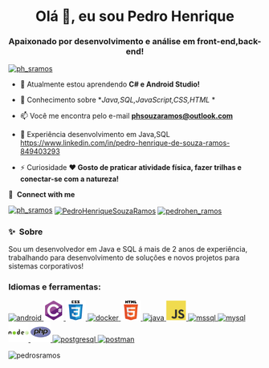 <h1 align="center">Olá 👋, eu sou Pedro Henrique</h1>
<h3 align="center">Apaixonado por desenvolvimento e análise em front-end,back-end!</h3>

<p align=" esquerda"> <a href="https://twitter.com/ph_sramos" target="blank"><img src="https://img.shields.io/twitter/follow/ph_sramos?logo=twitter&style=for -the-badge" alt="ph_sramos" /></a> </p>

- 🌱 Atualmente estou aprendendo **C# e Android Studio!**

- 💬 Conhecimento sobre **Java,SQL,JavaScript,CSS,HTML* *

- 📫 Você me encontra pelo e-mail **phsouzaramos@outlook.com**

- 📄 Experiência desenvolvimento em Java,SQL [https://www.linkedin.com/in/pedro-henrique-de-souza-ramos- 849403293](https://www.linkedin.com/in/pedro-henrique-de-souza-ramos-849403293)

- ⚡ Curiosidade **❤️ Gosto de praticar atividade física, fazer trilhas e conectar-se com a natureza!**

🔗 &nbsp;**Connect with me**

<p align="left">
<a href="https://twitter.com/ph_sramos" target="blank"><img align="center " src="https://raw.githubusercontent.com/rahuldkjain/github-profile-readme-generator/master/src/images/icons/Social/twitter.svg" alt="ph_sramos" height="30" width= "40" /></a> 
<a href="https://www.linkedin.com/in/pedro-henrique-de-souza-ramos-849403293/" target="blank"><img align="center" src="https://raw.githubusercontent.com/rahuldkjain/github-profile-readme-generator/master/src/images/icons/Social/linked-in-alt.svg" alt="PedroHenriqueSouzaRamos" height="30" width="40" /></a>
<a href="https://www.instagram.com/pedrohen_ramos/" target="blank"><img align="center" src="https://raw.githubusercontent.com/rahuldkjain/github-profile-readme-generator/master/src/images/icons/Social/instagram.svg" alt="pedrohen_ramos" height="30" width="40" /></a>
</p>

### ✨&nbsp; Sobre
Sou um desenvolvedor em Java e SQL á mais de 2 anos de experiência, trabalhando para desenvolvimento de soluções e novos projetos para sistemas corporativos!

<h3 align="left">Idiomas e ferramentas:</h3>

<p align="left"> <a href="https://developer.android.com" target="_blank" rel="noreferrer"> <img src="https://raw.githubusercontent.com/devicons /devicon/master/icons/android/android-original-wordmark.svg" alt="android" width="40" height="40"/> </a> <a href="https://www.w3schools .com/cs/" target="_blank" rel="noreferrer"> <img src="https://raw.githubusercontent.com/devicons/devicon/master/icons/csharp/csharp-original.svg" alt= "csharp" width="40" height="40"/> </a> <a href="https://www.w3schools.com/css/" target="_blank" rel="noreferrer"> <img src="https://raw.githubusercontent.com/devicons/devicon/master/icons/css3/css3-original-wordmark.svg" alt="css3" width="40" height="40"/> </ a> <a href="https://www.docker.com/" target="_blank" rel="noreferrer"> <img src="https://raw.githubusercontent.com/devicons/devicon/master/ ícones/docker/docker-original-wordmark.svg" alt="docker" width="40" height="40"/> </a> <a href="https://www.w3.org/html/ "target="_blank" rel="noreferrer"> <img src="https://raw.githubusercontent.com/devicons/devicon/master/icons/html5/html5-original-wordmark.svg" alt="html5" width="40" height="40"/> </a> <a href="https://www.java.com" target="_blank" rel="noreferrer"> <img src="https:/ /raw.githubusercontent.com/devicons/devicon/master/icons/java/java-original.svg" alt="java" width="40" height="40"/> </a> <a href="https ://developer.mozilla.org/en-US/docs/Web/JavaScript" target="_blank" rel="noreferrer"> <img src="https://raw.githubusercontent.com/devicons/devicon/master /icons/javascript/javascript-original.svg" alt="javascript" width="40" height="40"/> </a> <a href="https://www.microsoft.com/en-us /sql-server" target="_blank" rel="noreferrer"> <img src="https://www.svgrepo.com/show/303229/microsoft-sql-server-logo.svg" alt="mssql" width="40" height="40"/> </a> <a href="https://www.mysql.com/" target="_blank" rel="noreferrer"> <img src="https: //raw.githubusercontent.com/devicons/devicon/master/icons/mysql/mysql-original-wordmark.svg" alt="mysql" width="40" height="40"/> </a> <a href="https:// nodejs.org" target="_blank" rel="noreferrer"> <img src="https://raw.githubusercontent.com/devicons/devicon/master/icons/nodejs/nodejs-original-wordmark.svg" alt= "nodejs" width="40" height="40"/> </a> <a href="https://www.php.net" target="_blank" rel="noreferrer"> <img src=" https://raw.githubusercontent.com/devicons/devicon/master/icons/php/php-original.svg" alt="php" width="40" height="40"/> </a> <a href ="https://www.postgresql.org" target="_blank" rel="noreferrer"> <img src="https://raw.githubusercontent.com/devicons/devicon/master/icons/postgresql/postgresql- original-wordmark.svg" alt="postgresql" width="40" height="40"/> </a> <a href="https://postman.com" target="_blank" rel="noreferrer" > <img src="https://www.vectorlogo.zone/logos/getpostman/getpostman-icon.svg" alt="postman" width="40" height="40"/> </a> </p >

<p><img align="center" src="https://github-readme-stats.vercel.app/api/top-langs?username=pedrosramos&show_icons=true&locale=en&layout=compact" alt="pedrosramos" /> </p>

<!--
### Hi there 👋

**PedroSRamos/PedroSRamos** is a ✨ _special_ ✨ repository because its `README.md` (this file) appears on your GitHub profile.

Here are some ideas to get you started:

- 🔭 I’m currently working on ...
- 🌱 I’m currently learning ...
- 👯 I’m looking to collaborate on ...
- 🤔 I’m looking for help with ...
- 💬 Ask me about ...
- 📫 How to reach me: ...
- 😄 Pronouns: ...
- ⚡ Fun fact: ...
-->
